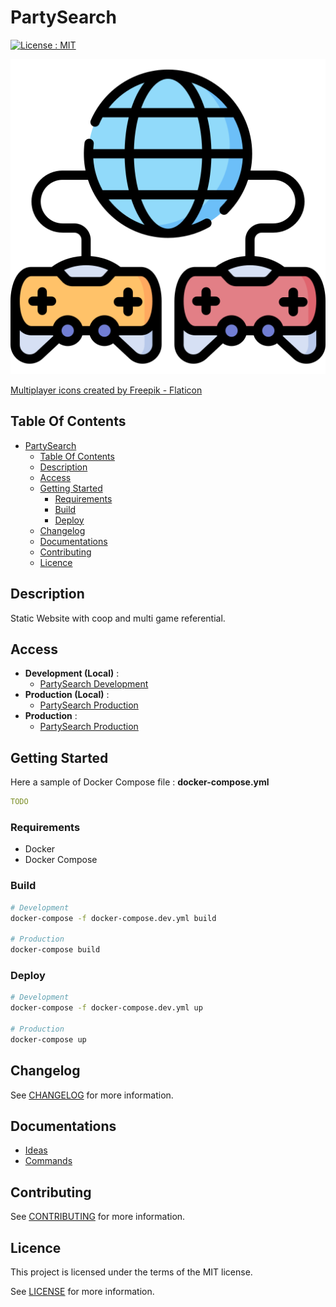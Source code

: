 # PartySearch

[![License : MIT](https://img.shields.io/badge/License-MIT-yellow.svg)](https://opensource.org/licenses/MIT)

![Icon](./icon.png)

[Multiplayer icons created by Freepik - Flaticon](https://www.flaticon.com/free-icons/multiplayer)

## Table Of Contents

- [PartySearch](#partysearch)
  - [Table Of Contents](#table-of-contents)
  - [Description](#description)
  - [Access](#access)
  - [Getting Started](#getting-started)
    - [Requirements](#requirements)
    - [Build](#build)
    - [Deploy](#deploy)
  - [Changelog](#changelog)
  - [Documentations](#documentations)
  - [Contributing](#contributing)
  - [Licence](#licence)

## Description

Static Website with coop and multi game referential.

## Access

- **Development (Local)** :
  - [PartySearch Development](http://localhost:8008)
- **Production (Local)** :
  - [PartySearch Production](http://localhost:8008)
- **Production** :
  - [PartySearch Production](https://partysearch)

## Getting Started

Here a sample of Docker Compose file : **docker-compose.yml**

```yaml
TODO
```

### Requirements

- Docker
- Docker Compose

### Build

```bash
# Development
docker-compose -f docker-compose.dev.yml build

# Production
docker-compose build
```

### Deploy

```bash
# Development
docker-compose -f docker-compose.dev.yml up

# Production
docker-compose up
```

## Changelog

See [CHANGELOG](./CHANGELOG.md) for more information.

## Documentations

- [Ideas](./docs/ideas.md)
- [Commands](./docs/commands.md)

## Contributing

See [CONTRIBUTING](./CONTRIBUTING.md) for more information.

## Licence

This project is licensed under the terms of the MIT license.

See [LICENSE](./LICENCE.md) for more information.
